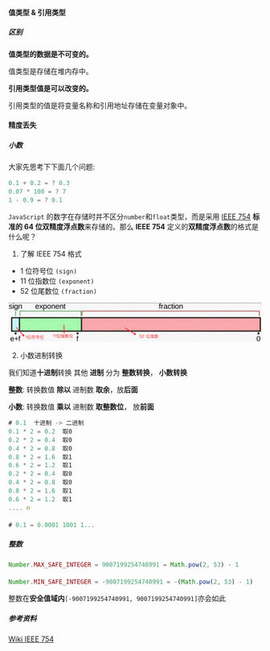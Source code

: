 #### 值类型 & 引用类型

##### 区别

**值类型的数据是不可变的。**

值类型是存储在堆内存中。

**引用类型值是可以改变的。**

引用类型的值是将变量名称和引用地址存储在变量对象中。

#### 精度丢失

##### 小数

大家先思考下下面几个问题:

```javascript
0.1 + 0.2 = ? 0.3
0.07 * 100 = ? 7
1 - 0.9 = ? 0.1
```

`JavaScript` 的数字在存储时并不区分`number`和`float`类型，而是采用 [IEEE 754](https://zh.wikipedia.org/zh-cn/IEEE_754) **标准的 64 位双精度浮点数**来存储的。那么 **IEEE 754** 定义的**双精度浮点数**的格式是什么呢？

1. 了解 IEEE 754 格式

- 1 位符号位 `(sign)`
- 11 位指数位 `(exponent)`
- 52 位尾数位 `(fraction)`

![accurate.png](./images/accurate.png)

2. 小数进制转换

我们知道**十进制**转换 其他 **进制** 分为 **整数转换**， **小数转换**

**整数**: 转换数值 **除以** 进制数 **取余**，放**后面**

**小数**: 转换数值 **乘以** 进制数 **取整数位**， 放**前面**

```javascript
# 0.1  十进制 -> 二进制
0.1 * 2 = 0.2  取0
0.2 * 2 = 0.4  取0
0.4 * 2 = 0.8  取0
0.8 * 2 = 1.6  取1
0.6 * 2 = 1.2  取1
0.2 * 2 = 0.4  取0
0.4 * 2 = 0.8  取0
0.8 * 2 = 1.6  取1
0.6 * 2 = 1.2  取1
.... n

# 0.1 = 0.0001 1001 1...
```

##### 整数

```javascript
Number.MAX_SAFE_INTEGER = 9007199254740991 = Math.pow(2, 53) - 1

Number.MIN_SAFE_INTEGER = -9007199254740991 = -(Math.pow(2, 53) - 1)
```

整数在**安全值域内**`[-9007199254740991, 9007199254740991]`亦会如此

##### 参考资料

[Wiki IEEE 754](https://zh.wikipedia.org/zh-cn/IEEE_754)

